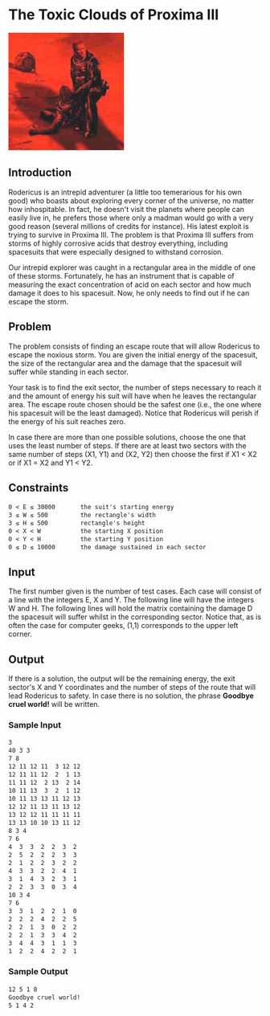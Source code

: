 # The Toxic Clouds of Proxima III

![Proxima](https://raw.githubusercontent.com/apt-get-rekt/dpum/master/dpum/02-the-toxic-clouds-of-proxima-iii/proxima.jpeg)

## Introduction

Rodericus is an intrepid adventurer (a little too temerarious for his own good) who boasts about exploring every corner of the universe, no matter how inhospitable. In fact, he doesn't visit the planets where people can easily live in, he prefers those where only a madman would go with a very good reason (several millions of credits for instance). His latest exploit is trying to survive in Proxima III. The problem is that Proxima III suffers from storms of highly corrosive acids that destroy everything, including spacesuits that were especially designed to withstand corrosion.

Our intrepid explorer was caught in a rectangular area in the middle of one of these storms. Fortunately, he has an instrument that is capable of measuring the exact concentration of acid on each sector and how much damage it does to his spacesuit. Now, he only needs to find out if he can escape the storm.

## Problem

The problem consists of finding an escape route that will allow Rodericus to escape the noxious storm. You are given the initial energy of the spacesuit, the size of the rectangular area and the damage that the spacesuit will suffer while standing in each sector.

Your task is to find the exit sector, the number of steps necessary to reach it and the amount of energy his suit will have when he leaves the rectangular area. The escape route chosen should be the safest one (i.e., the one where his spacesuit will be the least damaged). Notice that Rodericus will perish if the energy of his suit reaches zero.

In case there are more than one possible solutions, choose the one that uses the least number of steps. If there are at least two sectors with the same number of steps (X1, Y1) and (X2, Y2) then choose the first if X1 < X2 or if X1 = X2 and Y1 < Y2.

## Constraints

```
0 < E ≤ 30000       the suit's starting energy
3 ≤ W ≤ 500         the rectangle's width
3 ≤ H ≤ 500         rectangle's height
0 < X < W           the starting X position
0 < Y < H           the starting Y position
0 ≤ D ≤ 10000       the damage sustained in each sector
```

## Input

The first number given is the number of test cases. Each case will consist of a line with the integers E, X and Y. The following line will have the integers W and H. The following lines will hold the matrix containing the damage D the spacesuit will suffer whilst in the corresponding sector. Notice that, as is often the case for computer geeks, (1,1) corresponds to the upper left corner.

## Output

If there is a solution, the output will be the remaining energy, the exit sector's X and Y coordinates and the number of steps of the route that will lead Rodericus to safety. In case there is no solution, the phrase **Goodbye cruel world!** will be written.

### Sample Input
```
3
40 3 3
7 8
12 11 12 11  3 12 12
12 11 11 12  2  1 13
11 11 12  2 13  2 14
10 11 13  3  2  1 12
10 11 13 13 11 12 13
12 12 11 13 11 13 12
13 12 12 11 11 11 11
13 13 10 10 13 11 12
8 3 4
7 6
4  3  3  2  2  3  2
2  5  2  2  2  3  3
2  1  2  2  3  2  2
4  3  3  2  2  4  1
3  1  4  3  2  3  1
2  2  3  3  0  3  4
10 3 4
7 6
3  3  1  2  2  1  0
2  2  2  4  2  2  5
2  2  1  3  0  2  2
2  2  1  3  3  4  2
3  4  4  3  1  1  3
1  2  2  4  2  2  1
```

### Sample Output

```
12 5 1 8
Goodbye cruel world!
5 1 4 2
```
